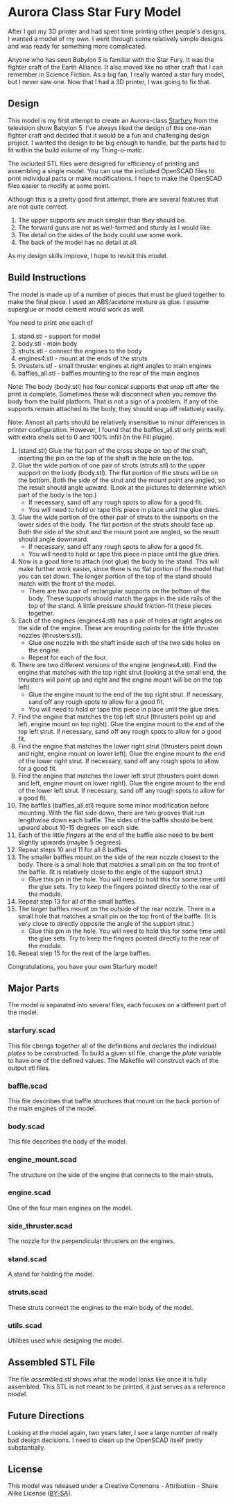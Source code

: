 # Aurora Class Star Fury Model

After I got my 3D printer and had spent time printing other people's designs, I
wanted a model of my own.  I went through some relatively simple designs and
was ready for something more complicated.

Anyone who has seen *Babylon 5* is familiar with the Star Fury. It was the
fighter craft of the Earth Alliance. It also moved like no other craft that I
can remember in Science Fiction. As a big fan, I really wanted a star fury
model, but I never saw one. Now that I had a 3D printer, I was going to fix
that.

## Design

This model is my first attempt to create an Aurora-class
[Starfury](http://en.wikipedia.org/wiki/Starfury) from the television show
Babylon 5. I've always liked the design of this one-man fighter craft and
decided that it would be a fun and challenging design project. I wanted
the design to be big enough to handle, but the parts had to fit within the
build volume of my Thing-o-matic.

The included STL files were designed for efficiency of printing and assembling
a single model. You can use the included OpenSCAD files to print individual
parts or make modifications. I hope to make the OpenSCAD files easier to modify
at some point.

Although this is a pretty good first attempt, there are several features that
are not quite correct.

1. The upper supports are much simpler than they should be.
2. The forward guns are not as well-formed and sturdy as I would like.
3. The detail on the sides of the body could use some work.
4. The back of the model has no detail at all.

As my design skills improve, I hope to revisit this model.

## Build Instructions

The model is made up of a number of pieces that must be glued together to make the final piece. I used an ABS/acetone mixture as glue. I assume superglue or model cement would work as well.

You need to print one each of

1. stand.stl - support for model 
2. body.stl - main body 
3. struts.stl - connect the engines to the body 
4. engines4.stl - mount at the ends of the struts 
5. thrusters.stl - small thruster engines at right angles to main engines 
6. baffles\_all.stl - baffles mounting to the rear of the main engines

Note: The body (body.stl) has four conical supports that snap off after the
print is complete. Sometimes these will disconnect when you remove the body
from the build platform. That is not a sign of a problem. If any of the
supports remain attached to the body, they should snap off relatively easily.

Note: Almost all parts should be relatively insensitive to minor differences in
printer configuration. However, I found that the baffles\_all.stl only prints
well with extra shells set to 0 and 100% infill (in the Fill plugin).

1. (stand.stl) Glue the flat part of the cross shape on top of the shaft,
   inserting the pin on the top of the shaft in the hole on the top.
2. Glue the wide portion of one pair of struts (struts.stl) to the upper
   support on the body (body.stl). The flat portion of the struts will be on
   the bottom. Both the side of the strut and the mount point are angled, so
   the result should angle upward. (Look at the pictures to determine which
   part of the body is the top.)
   * If necessary, sand off any rough spots to allow for a good fit.
   * You will need to hold or tape this piece in place until the glue dries.
3. Glue the wide portion of the other pair of struts to the supports on the
   lower sides of the body. The flat portion of the struts should face up. Both
   the side of the strut and the mount point are angled, so the result should
   angle downward.
   * If necessary, sand off any rough spots to allow for a good fit.
   * You will need to hold or tape this piece in place until the glue dries.
4. Now is a good time to attach (not glue) the body to the stand. This will
   make further work easier, since there is no flat portion of the model that
   you can set down. The longer portion of the top of the stand should match
   with the front of the model.
   * There are two pair of rectangular supports on the bottom of the body.
     These supports should match the gaps in the side rails of the top of the
     stand. A little pressure should friction-fit these pieces together.
5. Each of the engines (engines4.stl) has a pair of holes at right angles on
   the side of the engine. These are mounting points for the little thruster
   nozzles (thrusters.stl).
   * Glue one nozzle with the shaft inside each of the two side holes on the
     engine.
   * Repeat for each of the four.
6. There are two different versions of the engine (engines4.stl). Find the
   engine that matches with the top right strut (looking at the small end, the
   thrusters will point up and right and the engine mount will be on the top
   left).
   * Glue the engine mount to the end of the top right strut. If necessary,
     sand off any rough spots to allow for a good fit.
   * You will need to hold or tape this piece in place until the glue dries.
7. Find the engine that matches the top left strut (thrusters point up and
   left, engine mount on top right). Glue the engine mount to the end of the
   top left strut. If necessary, sand off any rough spots to allow for a good
   fit.
8. Find the engine that matches the lower right strut (thrusters point down and
   right, engine mount on lower left). Glue the engine mount to the end of the
   lower right strut. If necessary, sand off any rough spots to allow for a
   good fit.
9. Find the engine that matches the lower left strut (thrusters point down and
   left, engine mount on lower right). Glue the engine mount to the end of the
   lower left strut. If necessary, sand off any rough spots to allow for a good
   fit.
10. The baffles (baffles\_all.stl) require some minor modification before
    mounting. With the flat side down, there are two grooves that run
    lengthwise down each baffle. The sides of the baffle should be bent upward
    about 10-15 degrees on each side.
11. Each of the little *fingers* at the end of the baffle also need to be bent
    slightly upwards (maybe 5 degrees).
12. Repeat steps 10 and 11 for all 8 baffles.
13. The smaller baffles mount on the side of the rear nozzle closest to the
    body. There is a small hole that matches a small pin on the top front of
    the baffle. (It is relatively close to the angle of the support strut.)
    * Glue this pin in the hole. You will need to hold this for some time until
      the glue sets. Try to keep the fingers pointed directly to the rear of
      the module.
14. Repeat step 13 for all of the small baffles.
15. The larger baffles mount on the outside of the rear nozzle. There is a
    small hole that matches a small pin on the top front of the baffle. (It is
    very close to directly opposite the angle of the support strut.)
    * Glue this pin in the hole. You will need to hold this for some time until
      the glue sets. Try to keep the fingers pointed directly to the rear of
      the module.
16. Repeat step 15 for the rest of the large baffles.

Congratulations, you have your own Starfury model!

## Major Parts

The model is separated into several files, each focuses on a different part of
the model.

### starfury.scad

This file cbrings together all of the definitions and declares the individual
*plates* to be constructed. To build a given stl file, change the *plate*
variable to have one of the defined values. The Makefile will construct each of
the output stl files.

### baffle.scad

This file describes that baffle structures that mount on the back portion of
the main engines of the model.

### body.scad

This file describes the body of the model.

### engine\_mount.scad

The structure on the side of the engine that connects to the main struts.

### engine.scad

One of the four main engines on the model.

### side\_thruster.scad

The nozzle for the perpendicular thrusters on the engines.

### stand.scad

A stand for holding the model.

### struts.scad

These struts connect the engines to the main body of the model.

### utils.scad

Utilities used while designing the model.

## Assembled STL File

The file *assembled.stl* shows what the model looks like once it is fully
assembled. This STL is not meant to be printed, it just serves as a reference
model.

## Future Directions

Looking at the model again, two years later, I see a large number of really bad
design decisions. I need to clean up the OpenSCAD itself pretty substantially.

## License

This model was released under a Creative Commons - Attribution - Share Alike
License ([BY-SA](http://creativecommons.org/licenses/by-sa/3.0/)).
